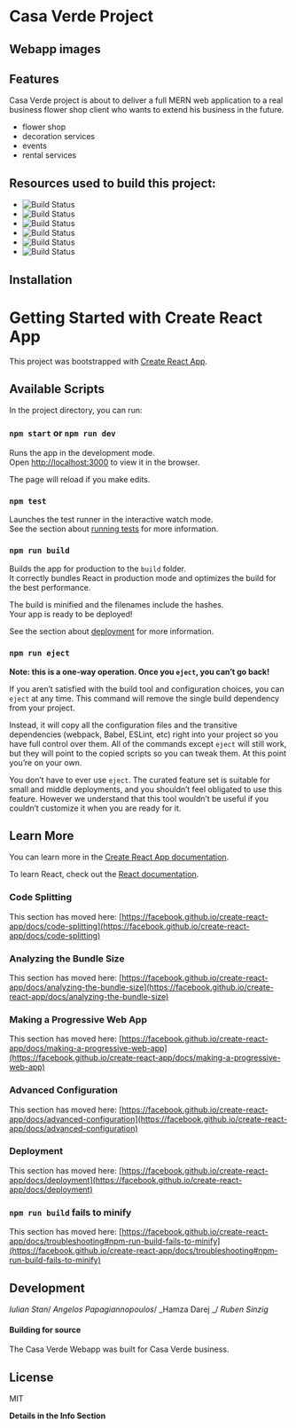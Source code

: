# Casa Verde Project

## Webapp images

## Features

Casa Verde project is about to deliver a full MERN web application to a real business flower shop client who wants to extend his business in the future.

- flower shop
- decoration services
- events
- rental services


## Resources used to build this project:

- ![Build Status](https://img.shields.io/badge/Mongo-DB-informational?style=flat&logo=Linux&logoColor=yellow&color=blueviolet)
- ![Build Status](https://img.shields.io/badge/Express-informational?style=flat&logo=Linux&logoColor=yellow&color=blueviolet)
 - ![Build Status](https://img.shields.io/badge/JavaScript_library-React-informational?style=flat&logo=React&logoColor=aqua&color=blueviolet)
 - ![Build Status](https://img.shields.io/badge/JavaScript_engine-Node.js-informational?style=flat&logo=Node.js&logoColor=green&color=blueviolet)
 - ![Build Status](https://img.shields.io/badge/Css_extension_lang-SASS-informational?style=flat&logo=SASS&logoColor=violet&color=blueviolet)
 - ![Build Status](https://img.shields.io/badge/Editor-VS_Code-informational?style=flat&logo=Visual-Studio-Code&logoColor=blue&color=blueviolet)


## Installation

# Getting Started with Create React App

This project was bootstrapped with [Create React App](https://github.com/facebook/create-react-app).

## Available Scripts

In the project directory, you can run:

### `npm start` or `npm run dev`

Runs the app in the development mode.\
Open [http://localhost:3000](http://localhost:3000) to view it in the browser.

The page will reload if you make edits.

### `npm test`

Launches the test runner in the interactive watch mode.\
See the section about [running tests](https://facebook.github.io/create-react-app/docs/running-tests) for more information.

### `npm run build`

Builds the app for production to the `build` folder.\
It correctly bundles React in production mode and optimizes the build for the best performance.

The build is minified and the filenames include the hashes.\
Your app is ready to be deployed!

See the section about [deployment](https://facebook.github.io/create-react-app/docs/deployment) for more information.

### `npm run eject`

**Note: this is a one-way operation. Once you `eject`, you can’t go back!**

If you aren’t satisfied with the build tool and configuration choices, you can `eject` at any time. This command will remove the single build dependency from your project.

Instead, it will copy all the configuration files and the transitive dependencies (webpack, Babel, ESLint, etc) right into your project so you have full control over them. All of the commands except `eject` will still work, but they will point to the copied scripts so you can tweak them. At this point you’re on your own.

You don’t have to ever use `eject`. The curated feature set is suitable for small and middle deployments, and you shouldn’t feel obligated to use this feature. However we understand that this tool wouldn’t be useful if you couldn’t customize it when you are ready for it.

## Learn More

You can learn more in the [Create React App documentation](https://facebook.github.io/create-react-app/docs/getting-started).

To learn React, check out the [React documentation](https://reactjs.org/).

### Code Splitting

This section has moved here: [https://facebook.github.io/create-react-app/docs/code-splitting](https://facebook.github.io/create-react-app/docs/code-splitting)

### Analyzing the Bundle Size

This section has moved here: [https://facebook.github.io/create-react-app/docs/analyzing-the-bundle-size](https://facebook.github.io/create-react-app/docs/analyzing-the-bundle-size)

### Making a Progressive Web App

This section has moved here: [https://facebook.github.io/create-react-app/docs/making-a-progressive-web-app](https://facebook.github.io/create-react-app/docs/making-a-progressive-web-app)

### Advanced Configuration

This section has moved here: [https://facebook.github.io/create-react-app/docs/advanced-configuration](https://facebook.github.io/create-react-app/docs/advanced-configuration)

### Deployment

This section has moved here: [https://facebook.github.io/create-react-app/docs/deployment](https://facebook.github.io/create-react-app/docs/deployment)

### `npm run build` fails to minify

This section has moved here: [https://facebook.github.io/create-react-app/docs/troubleshooting#npm-run-build-fails-to-minify](https://facebook.github.io/create-react-app/docs/troubleshooting#npm-run-build-fails-to-minify)



## Development

_Iulian Stan_/
_Angelos Papagiannopoulos_/
_Hamza Darej _/
_Ruben Sinzig_


#### Building for source

The Casa Verde Webapp was built for Casa Verde business.

## License

MIT

**Details in the Info Section**
